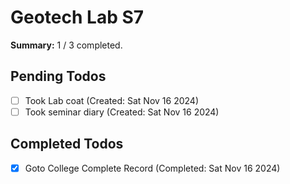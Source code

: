 # Geotech Lab S7

**Summary:** 1 / 3 completed.

## Pending Todos
- [ ] Took Lab coat (Created: Sat Nov 16 2024)
- [ ] Took seminar diary (Created: Sat Nov 16 2024)

## Completed Todos
- [x] Goto College Complete Record (Completed: Sat Nov 16 2024)

